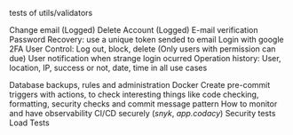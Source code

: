 tests of utils/validators

Change email (Logged)
Delete Account (Logged)
E-mail verification
Password Recovery: use a unique token sended to email
Login with google
2FA
User Control: Log out, block, delete (Only users with permission can due)
User notification when strange login ocurred
Operation history: User, location, IP, success or not, date, time in all use cases

Database backups, rules and administration
Docker
Create pre-commit triggers with actions, to check interesting things like code checking, formatting, security checks and commit message pattern
How to monitor and have observability
CI/CD securely (_snyk_, _app.codacy_)
Security tests
Load Tests
